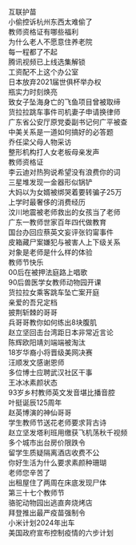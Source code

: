 互联护苗  
小偷控诉杭州东西太难偷了  
教师资格证有哪些福利  
为什么老人不愿意住养老院  
每一程都了不起  
腾讯视频已上线选集解锁  
工资配不上这个办公室  
日本放弃2021届世俱杯举办权  
瓶实力时刻焕亮  
致女子坠海身亡的飞鱼项目曾被取缔  
货拉拉跳车事件司机妻子申请换律师  
广东省公安厅原党委副书记何广平被查  
中美关系是一道如何搞好的必答题  
乔任梁父母人物采访  
整形机构打人女老板母亲发声  
教师资格证  
李云迪对热狗说希望没有浪费你的词  
三星堆发现一金器形似锅铲  
大妈以为女婿被绑哭着要转骗子25万  
上学时最奢侈的消费经历  
汶川地震被老师救出的女孩当了老师  
广东一教师世家百年四代做教育  
国台办回应蔡英文妄评张钧甯事件  
皮箱藏尸案嫌犯与被害人上下级关系  
对象是老师是什么样的体验  
教师节快乐  
00后在被押法庭路上唱歌  
90后兽医学女教师动物园开课  
货拉拉女乘客跳车坠亡案开庭  
亲爱的吾兄定档  
披荆斩棘的哥哥  
兵哥哥教你如何练出8块腹肌  
赵立坚回击台湾距日本非常近言论  
陈辉欧阳靖刘端端被淘汰  
18岁华裔小将晋级美网决赛  
汪顺发文感谢恩师  
多位博士应聘武汉社区干事  
王冰冰素颜状态  
93岁乡村教师英文发音堪比播音腔  
叶挺诞辰125周年  
赵英博演的神仙哥哥  
学生教师节送花老师要求背古诗  
赵立坚发塔利班用缴获飞机荡秋千视频  
多个城市出台房价限跌令  
留学生质疑隔离酒店收费不公  
你好生活为什么要求素颜种珊瑚  
老师您辛苦了  
出租屋住了两周在床底发现尸体  
第三十七个教师节  
骆驼动物园出逃直奔烧烤店  
拜登推出最严疫苗强制令  
小米计划2024年出车  
美国政府宣布控制疫情的六步计划  
